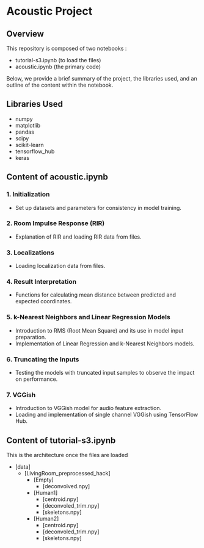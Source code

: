 # Acoustic Project

## Overview

This repository is composed of two notebooks :
- tutorial-s3.ipynb (to load the files)
- acoustic.ipynb (the primary code)



Below, we provide a brief summary of the project, the libraries used, and an outline of the content within the notebook.
## Libraries Used

- numpy
- matplotlib
- pandas
- scipy
- scikit-learn
- tensorflow_hub
- keras



## Content of acoustic.ipynb

### 1. Initialization

- Set up datasets and parameters for consistency in model training.

### 2. Room Impulse Response (RIR)

- Explanation of RIR and loading RIR data from files.

### 3. Localizations

- Loading localization data from files.

### 4. Result Interpretation

- Functions for calculating mean distance between predicted and expected coordinates.

### 5. k-Nearest Neighbors and Linear Regression Models

- Introduction to RMS (Root Mean Square) and its use in model input preparation.
- Implementation of Linear Regression and k-Nearest Neighbors models.

### 6. Truncating the Inputs

- Testing the models with truncated input samples to observe the impact on performance.

### 7. VGGish

- Introduction to VGGish model for audio feature extraction.
- Loading and implementation of single channel VGGish using TensorFlow Hub.



## Content of tutorial-s3.ipynb
This is the architecture once the files are loaded
* [data]
  * [LivingRoom_preprocessed_hack]
    * [Empty]
        * [deconvolved.npy]
    * [Human1]
        * [centroid.npy]
        * [deconvoled_trim.npy]
        * [skeletons.npy]
    * [Human2]
        * [centroid.npy]
        * [deconvoled_trim.npy]
        * [skeletons.npy]


